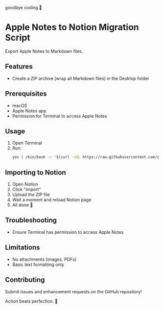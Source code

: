 goodbye coding 👋
# Apple Notes to Notion Migration Script

Export Apple Notes to Markdown files.

## Features

- Create a ZIP archive (wrap all Markdown files) in the Desktop folder

## Prerequisites

- macOS
- Apple Notes app
- Permission for Terminal to access Apple Notes

## Usage

1. Open Terminal
2. Run:
   ```bash
   yes | /bin/bash -c "$(curl -sSL https://raw.githubusercontent.com/cuongndc9/apple-notes-migration/main/run.sh)"
   ```

## Importing to Notion

1. Open Notion
2. Click "Import"
3. Upload the ZIP file
4. Wait a moment and reload Notion page
5. All done 👏

## Troubleshooting

- Ensure Terminal has permission to access Apple Notes

## Limitations

- No attachments (images, PDFs)
- Basic text formatting only

## Contributing

Submit issues and enhancement requests on the GitHub repository!

<!-- INSPIRATIONAL_QUOTE_START -->
Action beats perfection.
🦄
<!-- INSPIRATIONAL_QUOTE_END -->
